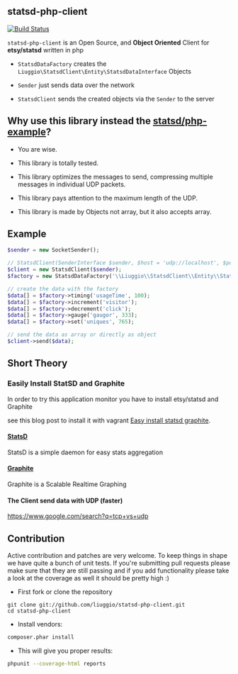 ## statsd-php-client


[![Build Status](https://secure.travis-ci.org/liuggio/statsd-php-client.png)](http://travis-ci.org/liuggio/statsd-php-client)



`statsd-php-client` is an Open Source, and **Object Oriented** Client for **etsy/statsd** written in php

- `StatsdDataFactory` creates the `Liuggio\StatsdClient\Entity\StatsdDataInterface` Objects

- `Sender` just sends data over the network

- `StatsdClient` sends the created objects via the `Sender` to the server

## Why use this library instead the [statsd/php-example](https://github.com/etsy/statsd/blob/master/examples/php-example.php)?

- You are wise.

- This library is totally tested.

- This library optimizes the messages to send, compressing multiple messages in individual UDP packets.

- This library pays attention to the maximum length of the UDP.

- This library is made by Objects not array, but it also accepts array.



## Example

```php
$sender = new SocketSender();

// StatsdClient(SenderInterface $sender, $host = 'udp://localhost', $port = 8126, $reducePacket = true, $fail_silently = true)
$client = new StatsdClient($sender);
$factory = new StatsdDataFactory('\\Liuggio\\StatsdClient\\Entity\\StatsdData');

// create the data with the factory
$data[] = $factory->timing('usageTime', 100);
$data[] = $factory->increment('visitor');
$data[] = $factory->decrement('click');
$data[] = $factory->gauge('gaugor', 333);
$data[] = $factory->set('uniques', 765);

// send the data as array or directly as object
$client->send($data);
```

## Short Theory

### Easily Install StatSD and Graphite

In order to try this application monitor you have to install etsy/statsd and Graphite

see this blog post to install it with vagrant [Easy install statsd graphite](http://welcometothebundle.com/easily-install-statsd-and-graphite-with-vagrant/).


#### [StatsD](https://github.com/etsy/statsd)

StatsD is a simple daemon for easy stats aggregation

#### [Graphite](http://graphite.wikidot.com/)

Graphite is a Scalable Realtime Graphing

#### The Client send data with UDP (faster)

https://www.google.com/search?q=tcp+vs+udp

## Contribution

Active contribution and patches are very welcome.
To keep things in shape we have quite a bunch of unit tests. If you're submitting pull requests please
make sure that they are still passing and if you add functionality please
take a look at the coverage as well it should be pretty high :)

- First fork or clone the repository

```
git clone git://github.com/liuggio/statsd-php-client.git
cd statsd-php-client
```

- Install vendors:

``` bash
composer.phar install
```

- This will give you proper results:

``` bash
phpunit --coverage-html reports
```
